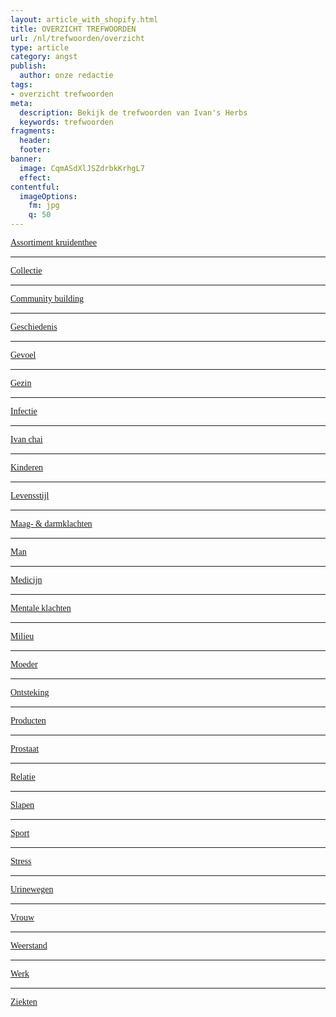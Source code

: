 ```yaml
---
layout: article_with_shopify.html
title: OVERZICHT TREFWOORDEN
url: /nl/trefwoorden/overzicht
type: article
category: angst
publish:
  author: onze redactie
tags:
- overzicht trefwoorden
meta:
  description: Bekijk de trefwoorden van Ivan's Herbs
  keywords: trefwoorden
fragments:
  header:
  footer:
banner:
  image: CqmASdXlJSZdrbkKrhgL7
  effect:
contentful:
  imageOptions:
    fm: jpg
    q: 50
---
```

<a  href="/nl/#Assortiment kruidenthee" style="font-family:papyrus; text-align:center">Assortiment kruidenthee</a><hr>

<a  href="/nl/#Collectie" style="font-family:papyrus; text-align:center">Collectie</a><hr>

<a  href="/nl/#Community building" style="font-family:papyrus; text-align:center">Community building</a><hr>

<a  href="/nl/#Geschiedenis" style="font-family:papyrus; text-align:center">Geschiedenis</a><hr>

<a  href="/nl/#Gevoel" style="font-family:papyrus; text-align:center">Gevoel</a><hr>

<a  href="/nl/#Gezin" style="font-family:papyrus; text-align:center">Gezin</a><hr>

<a  href="/nl/#Infectie" style="font-family:papyrus; text-align:center">Infectie</a><hr>

<a  href="/nl/#Ivan chai" style="font-family:papyrus; text-align:center">Ivan chai</a><hr>

<a  href="/nl/#Kinderen" style="font-family:papyrus; text-align:center">Kinderen</a><hr>

<a  href="/nl/#Levensstijl" style="font-family:papyrus; text-align:center">Levensstijl</a><hr>

<a  href="/nl/#Maag- & darmklachten" style="font-family:papyrus; text-align:center">Maag- & darmklachten</a><hr>

<a  href="/nl/#Man" style="font-family:papyrus; text-align:center">Man</a><hr>

<a  href="/nl/#Medicijn" style="font-family:papyrus; text-align:center">Medicijn</a><hr>

<a  href="/nl/#Mentale klachten" style="font-family:papyrus; text-align:center">Mentale klachten</a><hr>

<a  href="/nl/#Milieu" style="font-family:papyrus; text-align:center">Milieu</a><hr>

<a  href="/nl/#Moeder" style="font-family:papyrus; text-align:center">Moeder</a><hr>

<a  href="/nl/#Ontsteking" style="font-family:papyrus; text-align:center">Ontsteking</a><hr>

<a  href="/nl/#Producten" style="font-family:papyrus; text-align:center">Producten</a><hr>

<a  href="/nl/#Prostaat" style="font-family:papyrus; text-align:center">Prostaat</a><hr>

<a  href="/nl/#Relatie" style="font-family:papyrus; text-align:center">Relatie</a><hr>

<a  href="/nl/#Slapen" style="font-family:papyrus; text-align:center">Slapen</a><hr>

<a  href="/nl/#Sport" style="font-family:papyrus; text-align:center">Sport</a><hr>

<a  href="/nl/#Stress" style="font-family:papyrus; text-align:center">Stress</a><hr>

<a  href="/nl/#Urinewegen" style="font-family:papyrus; text-align:center">Urinewegen</a><hr>

<a  href="/nl/#Vrouw" style="font-family:papyrus; text-align:center">Vrouw</a><hr>

<a  href="/nl/#Weerstand" style="font-family:papyrus; text-align:center">Weerstand</a><hr>

<a  href="/nl/#Werk" style="font-family:papyrus; text-align:center">Werk</a><hr>

<a  href="/nl/#Ziekten" style="font-family:papyrus; text-align:center">Ziekten</a>

</span>
